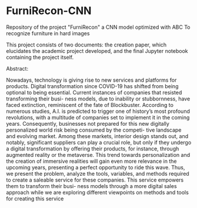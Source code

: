 # FurniRecon-CNN
Repository of the project "FurniRecon" a CNN model optimized with ABC To recognize furniture in hard images

This project consists of two documents: the creation paper, which elucidates the academic project developed, and the final Jupyter notebook containing the project itself.

Abstract:

Nowadays, technology is giving rise to new services and platforms for products.
Digital transformation since COVID-19 has shifted from being optional to being
essential. Current instances of companies that resisted transforming their busi-
ness models, due to inability or stubbornness, have faced extinction, reminiscent
of the fate of Blockbuster. According to numerous studies, A.I. is predicted to
trigger one of history’s most profound revolutions, with a multitude of companies
set to implement it in the coming years. Consequently, businesses not prepared
for this new digitally personalized world risk being consumed by the competi-
tive landscape and evolving market. Among these markets, interior design stands
out, and notably, significant suppliers can play a crucial role, but only if they
undergo a digital transformation by offering their products, for instance, through
augmented reality or the metaverse. This trend towards personalization and the
creation of immersive realities will gain even more relevance in the upcoming
years, presenting a perfect opportunity to ride this wave. Thus, we present the
problem, analyze the tools, variables, and methods required to create a saleable
service for these companies. This service empowers them to transform their busi-
ness models through a more digital sales approach while we are exploring different
viewpoints on methods and tools for creating this service
